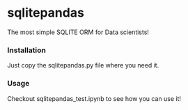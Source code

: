 # sqlitepandas
The most simple SQLITE ORM for Data scientists!



### Installation

Just copy the sqlitepandas.py file where you need it.

### Usage

Checkout sqlitepandas_test.ipynb to see how you can use it!

